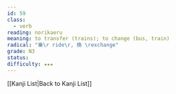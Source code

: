 ```yaml
---
id: 59
class:
  - verb
reading: norikaeru
meaning: to transfer (trains); to change (bus, train)
radical: "乗\r ride\r, 換 \rexchange"
grade: N3
status:
difficulty: ★★★
---
```

[[Kanji List|Back to Kanji List]]